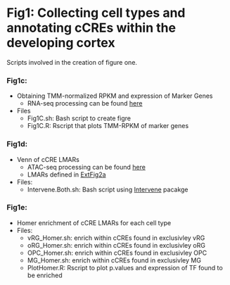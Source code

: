 # Fig1: Collecting cell types and annotating cCREs within the developing cortex 
Scripts involved in the creation of figure one.

### Fig1c: 
- Obtaining TMM-normalized RPKM and expression of Marker Genes
    - RNA-seq processing can be found [here](../DataProcessing/RNA-seq)
- Files
    - Fig1C.sh: Bash script to create figre
    - Fig1C.R: Rscript that plots TMM-RPKM of marker genes
### Fig1d:
- Venn of cCRE LMARs
    - ATAC-seq processing can be found [here](../DataProcessing/ATAC-seq)
    - LMARs defined in [ExtFig2a](../ExtFig/ExtFig2/ExtFig2a)
- Files:
    - Intervene.Both.sh: Bash script using [Intervene](https://intervene.readthedocs.io/en/latest/modules.html) pacakge
    
### Fig1e:
- Homer enrichment of cCRE LMARs for each cell type
- Files:
    - vRG_Homer.sh: enrich within cCREs found in exclusivley vRG
    - oRG_Homer.sh: enrich within cCREs found in exclusivley oRG
    - OPC_Homer.sh: enrich within cCREs found in exclusivley OPC
    - MG_Homer.sh: enrich within cCREs found in exclusivley MG
    - PlotHomer.R: Rscript to plot p.values and expression of TF found to be enriched
